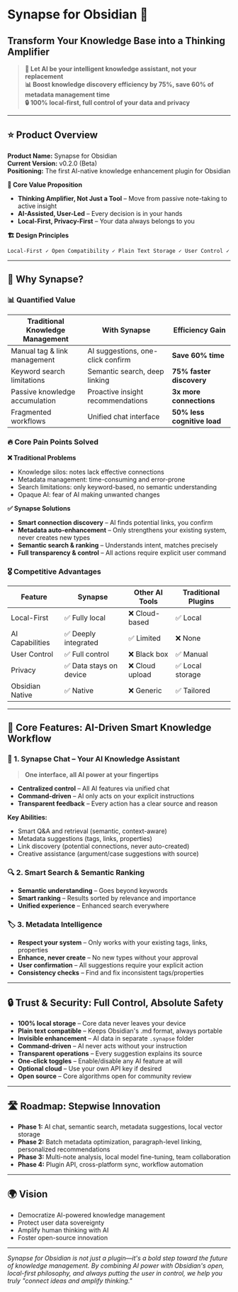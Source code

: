 # Synapse for Obsidian 🧠

## Transform Your Knowledge Base into a Thinking Amplifier

> **🚀 Let AI be your intelligent knowledge assistant, not your replacement**  
> **📊 Boost knowledge discovery efficiency by 75%, save 60% of metadata management time**  
> **🔒 100% local-first, full control of your data and privacy**

---

## ⭐ Product Overview

**Product Name:** Synapse for Obsidian  
**Current Version:** v0.2.0 (Beta)  
**Positioning:** The first AI-native knowledge enhancement plugin for Obsidian

**🎯 Core Value Proposition**
- **Thinking Amplifier, Not Just a Tool** – Move from passive note-taking to active insight
- **AI-Assisted, User-Led** – Every decision is in your hands
- **Local-First, Privacy-First** – Your data always belongs to you

**🏗️ Design Principles**
```
Local-First ✓ Open Compatibility ✓ Plain Text Storage ✓ User Control ✓
```

---

## 🎯 Why Synapse?

### 📊 Quantified Value

| Traditional Knowledge Management | With Synapse | Efficiency Gain |
|----------------------------------|-------------|----------------|
| Manual tag & link management     | AI suggestions, one-click confirm | **Save 60% time** |
| Keyword search limitations       | Semantic search, deep linking     | **75% faster discovery** |
| Passive knowledge accumulation   | Proactive insight recommendations | **3x more connections** |
| Fragmented workflows             | Unified chat interface            | **50% less cognitive load** |

### 🔥 Core Pain Points Solved

**❌ Traditional Problems**
- Knowledge silos: notes lack effective connections
- Metadata management: time-consuming and error-prone
- Search limitations: only keyword-based, no semantic understanding
- Opaque AI: fear of AI making unwanted changes

**✅ Synapse Solutions**
- **Smart connection discovery** – AI finds potential links, you confirm
- **Metadata auto-enhancement** – Only strengthens your existing system, never creates new types
- **Semantic search & ranking** – Understands intent, matches precisely
- **Full transparency & control** – All actions require explicit user command

### 🎖️ Competitive Advantages

| Feature           | Synapse         | Other AI Tools | Traditional Plugins |
|-------------------|-----------------|---------------|--------------------|
| Local-First       | ✅ Fully local   | ❌ Cloud-based | ✅ Local           |
| AI Capabilities   | ✅ Deeply integrated | ✅ Limited   | ❌ None           |
| User Control      | ✅ Full control  | ❌ Black box   | ✅ Manual          |
| Privacy           | ✅ Data stays on device | ❌ Cloud upload | ✅ Local storage |
| Obsidian Native   | ✅ Native        | ❌ Generic     | ✅ Tailored        |

---

## 🚀 Core Features: AI-Driven Smart Knowledge Workflow

### 💬 1. Synapse Chat – Your AI Knowledge Assistant

> **One interface, all AI power at your fingertips**

- **Centralized control** – All AI features via unified chat
- **Command-driven** – AI only acts on your explicit instructions
- **Transparent feedback** – Every action has a clear source and reason

**Key Abilities:**
- Smart Q&A and retrieval (semantic, context-aware)
- Metadata suggestions (tags, links, properties)
- Link discovery (potential connections, never auto-created)
- Creative assistance (argument/case suggestions with source)

### 🔍 2. Smart Search & Semantic Ranking

- **Semantic understanding** – Goes beyond keywords
- **Smart ranking** – Results sorted by relevance and importance
- **Unified experience** – Enhanced search everywhere

### 🏷️ 3. Metadata Intelligence

- **Respect your system** – Only works with your existing tags, links, properties
- **Enhance, never create** – No new types without your approval
- **User confirmation** – All suggestions require your explicit action
- **Consistency checks** – Find and fix inconsistent tags/properties

---

## 🔒 Trust & Security: Full Control, Absolute Safety

- **100% local storage** – Core data never leaves your device
- **Plain text compatible** – Keeps Obsidian's .md format, always portable
- **Invisible enhancement** – AI data in separate `.synapse` folder
- **Command-driven** – AI never acts without your instruction
- **Transparent operations** – Every suggestion explains its source
- **One-click toggles** – Enable/disable any AI feature at will
- **Optional cloud** – Use your own API key if desired
- **Open source** – Core algorithms open for community review

---

## 🛣️ Roadmap: Stepwise Innovation

- **Phase 1:** AI chat, semantic search, metadata suggestions, local vector storage
- **Phase 2:** Batch metadata optimization, paragraph-level linking, personalized recommendations
- **Phase 3:** Multi-note analysis, local model fine-tuning, team collaboration
- **Phase 4:** Plugin API, cross-platform sync, workflow automation

---

## 🌍 Vision

- Democratize AI-powered knowledge management
- Protect user data sovereignty
- Amplify human thinking with AI
- Foster open-source innovation

---

*Synapse for Obsidian is not just a plugin—it's a bold step toward the future of knowledge management. By combining AI power with Obsidian's open, local-first philosophy, and always putting the user in control, we help you truly "connect ideas and amplify thinking."*

